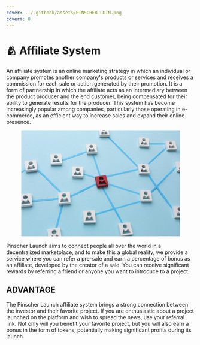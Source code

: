 ```yaml
---
cover: ../.gitbook/assets/PINSCHER COIN.png
coverY: 0
---
```


# 🫂 Affiliate System

An affiliate system is an online marketing strategy in which an individual or company promotes another company's products or services and receives a commission for each sale or action generated by their promotion. It is a form of partnership in which the affiliate acts as an intermediary between the product producer and the end customer, being compensated for their ability to generate results for the producer. This system has become increasingly popular among companies, particularly those operating in e-commerce, as an efficient way to increase sales and expand their online presence.

<figure><img src="../.gitbook/assets/conceito-de-rede-variedade-de-naturezas-mortas.jpg" alt=""><figcaption></figcaption></figure>

Pinscher Launch aims to connect people all over the world in a decentralized marketplace, and to make this a global reality, we provide a service where you can refer a pre-sale and earn a percentage of bonus as an affiliate, developed by the creator of a sale. You can receive significant rewards by referring a friend or anyone you want to introduce to a project.

## ADVANTAGE

The Pinscher Launch affiliate system brings a strong connection between the investor and their favorite project. If you are enthusiastic about a project launched on the platform and wish to spread the news, use your referral link. Not only will you benefit your favorite project, but you will also earn a bonus in the form of tokens, potentially making significant profits during its launch.
